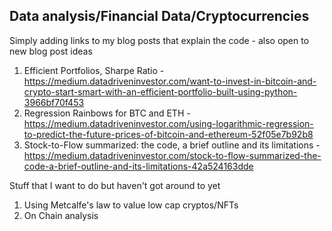 ## Data analysis/Financial Data/Cryptocurrencies

Simply adding links to my blog posts that explain the code - also open to new blog post ideas

1. Efficient Portfolios, Sharpe Ratio - https://medium.datadriveninvestor.com/want-to-invest-in-bitcoin-and-crypto-start-smart-with-an-efficient-portfolio-built-using-python-3966bf70f453
2. Regression Rainbows for BTC and ETH - https://medium.datadriveninvestor.com/using-logarithmic-regression-to-predict-the-future-prices-of-bitcoin-and-ethereum-52f05e7b92b8
3. Stock-to-Flow summarized: the code, a brief outline and its limitations - https://medium.datadriveninvestor.com/stock-to-flow-summarized-the-code-a-brief-outline-and-its-limitations-42a524163dde

Stuff that I want to do but haven't got around to yet

1. Using Metcalfe's law to value low cap cryptos/NFTs
2. On Chain analysis
